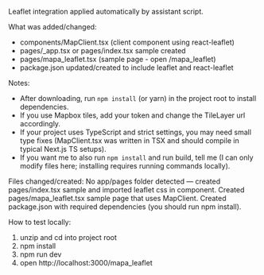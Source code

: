 Leaflet integration applied automatically by assistant script.

What was added/changed:
- components/MapClient.tsx  (client component using react-leaflet)
- pages/_app.tsx or pages/index.tsx sample created
- pages/mapa_leaflet.tsx  (sample page - open /mapa_leaflet)
- package.json updated/created to include leaflet and react-leaflet

Notes:
- After downloading, run `npm install` (or yarn) in the project root to install dependencies.
- If you use Mapbox tiles, add your token and change the TileLayer url accordingly.
- If your project uses TypeScript and strict settings, you may need small type fixes
  (MapClient.tsx was written in TSX and should compile in typical Next.js TS setups).
- If you want me to also run `npm install` and run build, tell me (I can only modify files here; installing requires running commands locally).

Files changed/created:
No app/pages folder detected — created pages/index.tsx sample and imported leaflet css in component.
Created pages/mapa_leaflet.tsx sample page that uses MapClient.
Created package.json with required dependencies (you should run npm install).

How to test locally:
1) unzip and cd into project root
2) npm install
3) npm run dev
4) open http://localhost:3000/mapa_leaflet

